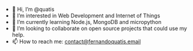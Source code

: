 - 👋 Hi, I’m @quatis
- 👀 I’m interested in Web Development and Internet of Things
- 🌱 I’m currently learning Node.js, MongoDB and micropython
- 💞️ I’m looking to collaborate on open source projects that could use my help.
- 📫 How to reach me: contact@fernandoquatis.email

<!---
quatis/quatis is a ✨ special ✨ repository because its `README.md` (this file) appears on your GitHub profile.
You can click the Preview link to take a look at your changes.
--->
